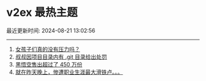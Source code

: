 # v2ex 最热主题

最近更新时间: 2024-08-21 13:02:56

--- 
1. [女孩子们真的没有压力吗？](https://www.v2ex.com/t/1066593) 
2. [叔叔因项目目录内有 .git 目录给出处罚](https://www.v2ex.com/t/1066609) 
3. [黑悟空售出超过了 450 万份](https://www.v2ex.com/t/1066615) 
4. [就在昨天晚上，惨遭职业生涯最大滑铁卢。。。](https://www.v2ex.com/t/1066618) 
